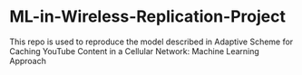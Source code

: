 # ML-in-Wireless-Replication-Project
This repo is used to reproduce the model described in Adaptive Scheme for Caching YouTube Content in a Cellular Network: Machine Learning Approach

